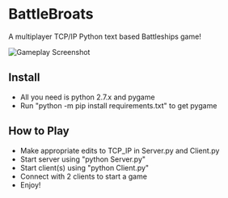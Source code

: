 # BattleBroats
A multiplayer TCP/IP Python text based Battleships game!

![Gameplay Screenshot](http://philip-wardlaw.com/images/broat.png)

## Install

- All you need is python 2.7.x and pygame
- Run "python -m pip install requirements.txt" to get pygame

## How to Play

- Make appropriate edits to TCP_IP in Server.py and Client.py
- Start server using "python Server.py"
- Start client(s) using "python Client.py"
- Connect with 2 clients to start a game
- Enjoy!
